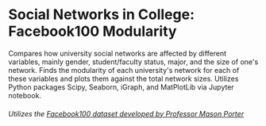 # Social Networks in College: Facebook100 Modularity 

Compares how university social networks are affected by different variables, mainly gender, student/faculty status, major, and the size of one's network. Finds the modularity of each university's network for each of these variables and plots them against the total network sizes. Utilizes Python packages Scipy, Seaborn, iGraph, and MatPlotLib via Jupyter notebook.

###### Utilizes the [Facebook100 dataset developed by Professor Mason Porter](http://masonporter.blogspot.com/2011/02/facebook100-data-set.html)



